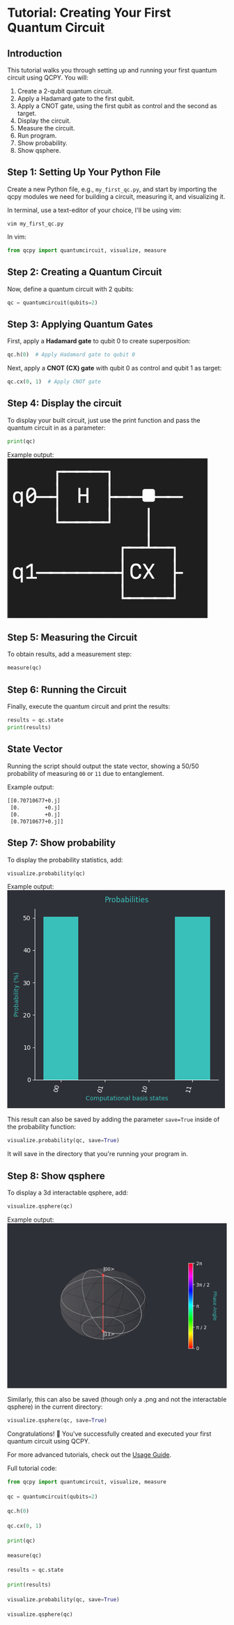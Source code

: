 # Tutorial: Creating Your First Quantum Circuit

## Introduction
This tutorial walks you through setting up and running your first quantum circuit using QCPY. You will:
1. Create a 2-qubit quantum circuit.
2. Apply a Hadamard gate to the first qubit.
3. Apply a CNOT gate, using the first qubit as control and the second as target.
4. Display the circuit.
5. Measure the circuit.
6. Run program.
7. Show probability.
8. Show qsphere.

## Step 1: Setting Up Your Python File
Create a new Python file, e.g., `my_first_qc.py`, and start by importing the qcpy modules we need for building a circuit, measuring it, and visualizing it.

In terminal, use a text-editor of your choice, I'll be using vim:

```terminal
vim my_first_qc.py
```
In vim:

```python
from qcpy import quantumcircuit, visualize, measure
```

## Step 2: Creating a Quantum Circuit
Now, define a quantum circuit with 2 qubits:

```python
qc = quantumcircuit(qubits=2)
```

## Step 3: Applying Quantum Gates
First, apply a **Hadamard gate** to qubit 0 to create superposition:

```python
qc.h(0)  # Apply Hadamard gate to qubit 0
```

Next, apply a **CNOT (CX) gate** with qubit 0 as control and qubit 1 as target:

```python
qc.cx(0, 1)  # Apply CNOT gate
```

## Step 4: Display the circuit
To display your built circuit, just use the print function and pass the quantum circuit in as a parameter:

```python
print(qc)
```

Example output:
![circuit](screenshots/circuit.png)

## Step 5: Measuring the Circuit
To obtain results, add a measurement step:

```python
measure(qc)
```

## Step 6: Running the Circuit
Finally, execute the quantum circuit and print the results:

```python
results = qc.state
print(results)
```

## State Vector
Running the script should output the state vector, showing a 50/50 probability of measuring `00` or `11` due to entanglement.

Example output:
```
[[0.70710677+0.j]
 [0.        +0.j]
 [0.        +0.j]
 [0.70710677+0.j]]
```

## Step 7: Show probability
To display the probability statistics, add:

```python
visualize.probability(qc) 
```

Example output:
![probability](screenshots/probabilities.png)

This result can also be saved by adding the parameter ```save=True``` inside of the probability function:
```python
visualize.probability(qc, save=True)
```
It will save in the directory that you're running your program in.

## Step 8: Show qsphere
To display a 3d interactable qsphere, add:

```python
visualize.qsphere(qc)
```

Example output:
![probability](screenshots/qsphere.png)

Similarly, this can also be saved (though only a .png and not the interactable qsphere) in the current directory:
```python
visualize.qsphere(qc, save=True)
```

Congratulations! 🎉 You've successfully created and executed your first quantum circuit using QCPY.

For more advanced tutorials, check out the [Usage Guide](usage.md).

Full tutorial code:
```python
from qcpy import quantumcircuit, visualize, measure

qc = quantumcircuit(qubits=2)

qc.h(0)

qc.cx(0, 1)

print(qc)

measure(qc)

results = qc.state

print(results)

visualize.probability(qc, save=True)

visualize.qsphere(qc)
```
